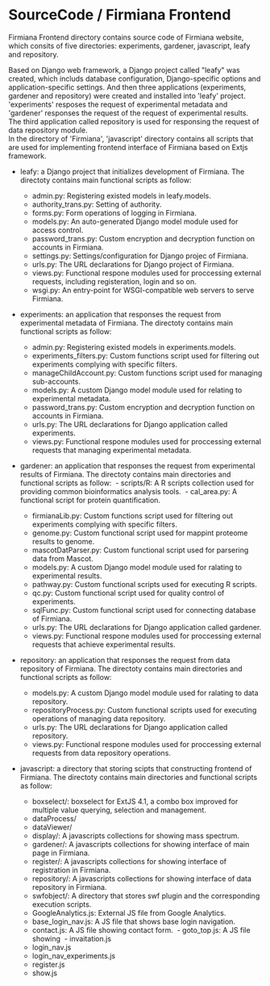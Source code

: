 # SourceCode / Firmiana Frontend
Firmiana Frontend directory contains source code of Firmiana website, which consits of five directories: experiments, gardener, javascript, leafy and repository.

Based on Django web framework, a Django project called "leafy" was created, which includs database configuration, Django-specific options and application-specific settings. And then three applications (experiments, gardener and repository) were created and installed into 'leafy' project. 'experiments' resposes the request of experimental metadata and 'gardener' responses the request of the request of experimental results. The third application called repository is used for responsing the request of data repository module.  
In the directory of 'Firmiana', 'javascript' directory contains all scripts that are used for implementing frontend interface of Firmiana based on Extjs framework.

* leafy: a Django project that initializes development of Firmiana. The directoty contains main functional scripts as follow:
  - admin.py: Registering existed models in leafy.models.
  - authority_trans.py: Setting of authority.
  - forms.py: Form operations of logging in Firmiana.
  - models.py: An auto-generated Django model module used for access control.
  - password_trans.py: Custom encryption and decryption function on accounts in Firmiana.
  - settings.py: Settings/configuration for Django projec of Firmiana.
  - urls.py: The URL declarations for Django project of Firmiana.
  - views.py: Functional respone modules used for proccessing external requests, including registeration, login and so on.
  - wsgi.py: An entry-point for WSGI-compatible web servers to serve Firmiana.
  
* experiments: an application that responses the request from experimental metadata of Firmiana. The directoty contains main functional scripts as follow:
  - admin.py: Registering existed models in experiments.models.
  - experiments_filters.py: Custom functions script used for filtering out experiments complying with specific filters.
  - manageChildAccount.py: Custom functions script used for managing sub-accounts.
  - models.py: A custom Django model module used for relating to experimental metadata.
  - password_trans.py: Custom encryption and decryption function on accounts in Firmiana.
  - urls.py: The URL declarations for Django application called experiments.
  - views.py: Functional respone modules used for proccessing external requests that managing experimental metadata.
 
* gardener: an application that responses the request from experimental results of Firmiana. The directoty contains main directories and functional scripts as follow:
  - scripts/R: A R scripts collection used for providing common bioinformatics analysis tools. 
  - cal_area.py: A functional script for protein quantification.
  - firmianaLib.py: Custom functions script used for filtering out experiments complying with specific filters.
  - genome.py: Custom functional script used for mappint proteome results to genome.
  - mascotDatParser.py: Custom functional script used for parsering data from Mascot.
  - models.py: A custom Django model module used for ralating to experimental results.
  - pathway.py: Custom functional scripts used for executing R scripts.
  - qc.py: Custom functional script used for quality control of experiments.
  - sqlFunc.py: Custom functional script used for connecting database of Firmiana.
  - urls.py: The URL declarations for Django application called gardener.
  - views.py: Functional respone modules used for proccessing external requests that achieve experimental results.
  
* repository: an application that responses the request from data repository of Firmiana. The directoty contains main directories and functional scripts as follow:
  - models.py: A custom Django model module used for ralating to data repository.
  - repositoryProcess.py: Custom functional scripts used for executing operations of managing data repository.
  - urls.py: The URL declarations for Django application called repository.
  - views.py: Functional respone modules used for proccessing external requests from data repository operations.
  
* javascript: a directory that storing scipts that constructing frontend of Firmiana. The directoty contains main directories and functional scripts as follow:
  - boxselect/: boxselect for ExtJS 4.1, a combo box improved for multiple value querying, selection and management.
  - dataProcess/
  - dataViewer/
  - display/: A javascripts collections for showing mass spectrum.
  - gardener/: A javascripts collections for showing interface of main page in Firmiana.
  - register/: A javascripts collections for showing interface of registration in Firmiana.
  - repository/: A javascripts collections for showing interface of data repository in Firmiana.
  - swfobject/: A directory that stores swf plugin and the corresponding execution scripts.
  - GoogleAnalytics.js: External JS file from Google Analytics.
  - base_login_nav.js: A JS file that shows base login navigation.
  - contact.js: A JS file showing contact form.
  - goto_top.js: A JS file showing
  - invaitation.js
  - login_nav.js
  - login_nav_experiments.js
  - register.js
  - show.js
  
  

 

